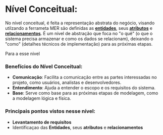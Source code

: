 # Nível Conceitual:

No nível conceitual, é feita a representação abstrata do negócio, visando  utilzando a ferrameta MER são definidas as [**entidades**](https://github.com/AlessandroMelo22/Resumos/blob/main/Modelagem_de_Dados/1-n%C3%ADvel-conceitual/entidades-e-atributos.md), seus [**atributos**](https://github.com/AlessandroMelo22/Resumos/blob/main/Modelagem_de_Dados/1-n%C3%ADvel-conceitual/entidades-e-atributos.md) e [**relacionamentos**](https://github.com/AlessandroMelo22/Resumos/blob/main/Modelagem_de_Dados/1-n%C3%ADvel-conceitual/entidades-e-atributos.md).  É um nível de abstração que foca no "o quê" (o que o sistema precisa
armazenar e como os dados se relacionam), deixando o "como" (detalhes técnicos de implementação) para as próximas etapas.  

Para a esse nivel 

### Benefícios do Nível Conceitual:

- **Comunicação**: Facilita a comunicação entre as partes interessadas no projeto, como usuários, analistas e desenvolvedores. 
- **Entendimento**: Ajuda a entender o escopo e os requisitos do sistema.  
- **Base**: Serve como base para as próximas etapas de modelagem, como a modelagem lógica e física. 

### Principais pontos vistos nesse nível:

- **Levantamento de requisítos**  
- Identificaçao das **Entidades**, seus **atributos** e **relacionamentos**

